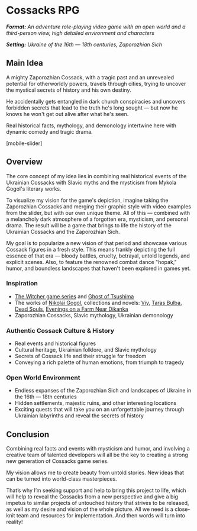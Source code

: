 # Cossacks RPG

***Format:** An adventure role-playing video game with an open world and a third-person view, high detailed environment and characters*

***Setting:** Ukraine of the 16th — 18th centuries, Zaporozhian Sich*

## Main Idea

A mighty Zaporozhian Cossack, with a tragic past and an unrevealed potential for otherworldly powers, travels through cities, trying to uncover the mystical secrets of history and his own destiny.

He accidentally gets entangled in dark church conspiracies and uncovers forbidden secrets that lead to the truth he's long sought — but now he knows he won't get out alive after what he's seen.

Real historical facts, mythology, and demonology intertwine here with dynamic comedy and tragic drama.

[mobile-slider]

## Overview

The core concept of my idea lies in combining real historical events of the Ukrainian Cossacks with Slavic myths and the mysticism from Mykola Gogol's literary works.

To visualize my vision for the game's depiction, imagine taking the Zaporozhian Cossacks and merging their graphic style with video examples from the slider, but with our own unique theme. All of this — combined with a melancholy dark atmosphere of a forgotten era, mysticism, and personal drama. The result will be a game that brings to life the history of the Ukrainian Cossacks and the Zaporozhian Sich.

My goal is to popularize a new vision of that period and showcase various Cossack figures in a fresh style. This means frankly depicting the full essence of that era — bloody battles, cruelty, betrayal, untold legends, and explicit scenes. Also, to feature the renowned combat dance "hopak," humor, and boundless landscapes that haven't been explored in games yet.

### Inspiration

- [The Witcher game series](https://en.wikipedia.org/wiki/The_Witcher_(video_game_series)) and [Ghost of Tsushima](https://en.wikipedia.org/wiki/Ghost_of_Tsushima)
- The works of [Nikolai Gogol](https://en.wikipedia.org/wiki/Nikolai_Gogol), collections and novels: [Viy](https://en.wikipedia.org/wiki/Viy_(story)), [Taras Bulba](https://en.wikipedia.org/wiki/Taras_Bulba), [Dead Souls](https://en.wikipedia.org/wiki/Dead_Souls), [Evenings on a Farm Near Dikanka](https://en.wikipedia.org/wiki/Evenings_on_a_Farm_Near_Dikanka)
- Zaporozhian Cossacks, Slavic mythology, Ukrainian demonology

### Authentic Cossack Culture & History

- Real events and historical figures
- Cultural heritage, Ukrainian folklore, and Slavic mythology
- Secrets of Cossack life and their struggle for freedom
- Conveying a rich palette of human emotions, from triumph to tragedy

### Open World Environment

- Endless expanses of the Zaporozhian Sich and landscapes of Ukraine in the 16th — 18th centuries
- Hidden settlements, majestic ruins, and other interesting locations
- Exciting quests that will take you on an unforgettable journey through Ukrainian labyrinths and reveal the secrets of history

## Conclusion

Combining real facts and events with mysticism and humor, and involving a creative team of talented developers will all be the key to creating a strong new generation of Cossacks game series.

My vision allows me to create beauty from untold stories. New ideas that can be turned into world-class masterpieces.

That’s why I’m seeking support and help to bring this project to life, which will help to reveal the Cossacks from a new perspective and give a big impetus to similar projects of untouched history that strives to be released, as well as my desire and vision of the whole picture. All we need is a close-knit team and resources for implementation. And then words will turn into reality!